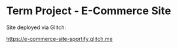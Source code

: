 # Term Project - E-Commerce Site

Site deployed via Glitch:  

https://e-commerce-site-sportify.glitch.me
